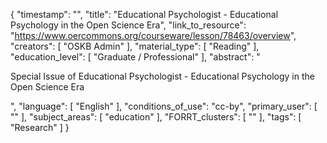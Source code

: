 {
    "timestamp": "",
    "title": "Educational Psychologist - Educational Psychology in the Open Science Era",
    "link_to_resource": "https://www.oercommons.org/courseware/lesson/78463/overview",
    "creators": [
        "OSKB Admin"
    ],
    "material_type": [
        "Reading"
    ],
    "education_level": [
        "Graduate / Professional"
    ],
    "abstract": "<p>Special Issue of&nbsp;Educational Psychologist - Educational Psychology in the Open Science Era</p>",
    "language": [
        "English"
    ],
    "conditions_of_use": "cc-by",
    "primary_user": [
        ""
    ],
    "subject_areas": [
        "education"
    ],
    "FORRT_clusters": [
        ""
    ],
    "tags": [
        "Research"
    ]
}